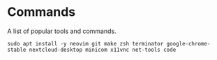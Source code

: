 # Commands
A list of popular tools and commands.
```
sudo apt install -y neovim git make zsh terminator google-chrome-stable nextcloud-desktop minicom x11vnc net-tools code
```

